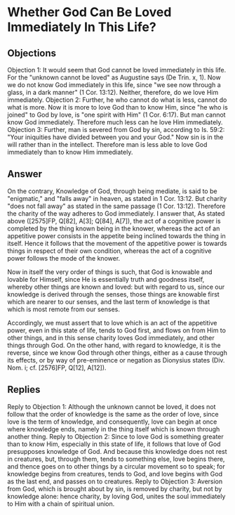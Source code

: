# Whether God Can Be Loved Immediately In This Life?
## Objections
Objection 1: It would seem that God cannot be loved immediately in this life. For the "unknown cannot be loved" as Augustine says (De Trin. x, 1). Now we do not know God immediately in this life, since "we see now through a glass, in a dark manner" (1 Cor. 13:12). Neither, therefore, do we love Him immediately.
Objection 2: Further, he who cannot do what is less, cannot do what is more. Now it is more to love God than to know Him, since "he who is joined" to God by love, is "one spirit with Him" (1 Cor. 6:17). But man cannot know God immediately. Therefore much less can he love Him immediately.
Objection 3: Further, man is severed from God by sin, according to Is. 59:2: "Your iniquities have divided between you and your God." Now sin is in the will rather than in the intellect. Therefore man is less able to love God immediately than to know Him immediately.
## Answer
On the contrary, Knowledge of God, through being mediate, is said to be "enigmatic," and "falls away" in heaven, as stated in 1 Cor. 13:12. But charity "does not fall away" as stated in the same passage (1 Cor. 13:12). Therefore the charity of the way adheres to God immediately.
I answer that, As stated above ([2575]FP, Q[82], A[3]; Q[84], A[7]), the act of a cognitive power is completed by the thing known being in the knower, whereas the act of an appetitive power consists in the appetite being inclined towards the thing in itself. Hence it follows that the movement of the appetitive power is towards things in respect of their own condition, whereas the act of a cognitive power follows the mode of the knower.

Now in itself the very order of things is such, that God is knowable and lovable for Himself, since He is essentially truth and goodness itself, whereby other things are known and loved: but with regard to us, since our knowledge is derived through the senses, those things are knowable first which are nearer to our senses, and the last term of knowledge is that which is most remote from our senses.

Accordingly, we must assert that to love which is an act of the appetitive power, even in this state of life, tends to God first, and flows on from Him to other things, and in this sense charity loves God immediately, and other things through God. On the other hand, with regard to knowledge, it is the reverse, since we know God through other things, either as a cause through its effects, or by way of pre-eminence or negation as Dionysius states (Div. Nom. i; cf. [2576]FP, Q[12], A[12]).
## Replies
Reply to Objection 1: Although the unknown cannot be loved, it does not follow that the order of knowledge is the same as the order of love, since love is the term of knowledge, and consequently, love can begin at once where knowledge ends, namely in the thing itself which is known through another thing.
Reply to Objection 2: Since to love God is something greater than to know Him, especially in this state of life, it follows that love of God presupposes knowledge of God. And because this knowledge does not rest in creatures, but, through them, tends to something else, love begins there, and thence goes on to other things by a circular movement so to speak; for knowledge begins from creatures, tends to God, and love begins with God as the last end, and passes on to creatures.
Reply to Objection 3: Aversion from God, which is brought about by sin, is removed by charity, but not by knowledge alone: hence charity, by loving God, unites the soul immediately to Him with a chain of spiritual union.